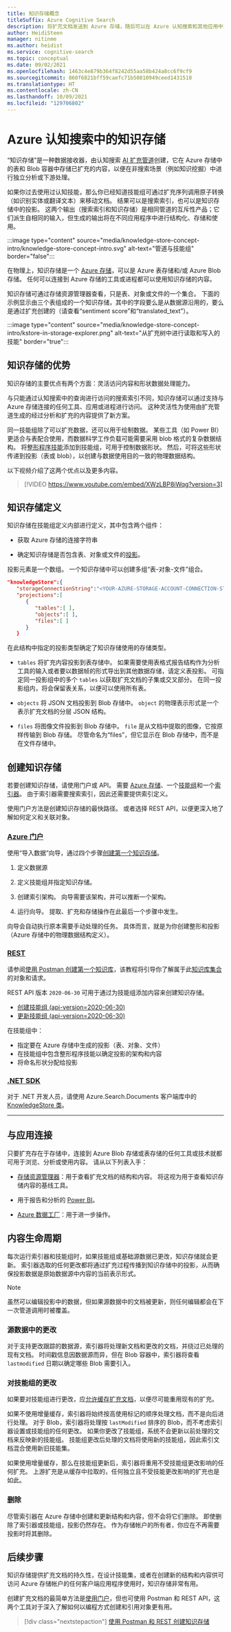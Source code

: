 ```yaml
---
title: 知识存储概念
titleSuffix: Azure Cognitive Search
description: 将扩充文档发送到 Azure 存储，随后可以在 Azure 认知搜索和其他应用中查看、整形和使用扩充文档。
author: HeidiSteen
manager: nitinme
ms.author: heidist
ms.service: cognitive-search
ms.topic: conceptual
ms.date: 09/02/2021
ms.openlocfilehash: 1463c4e879b364f8242d55aa58b424a8cc6f9cf9
ms.sourcegitcommit: 860f6821bff59caefc71b50810949ceed1431510
ms.translationtype: HT
ms.contentlocale: zh-CN
ms.lasthandoff: 10/09/2021
ms.locfileid: "129706802"
---
```

# <a name="knowledge-store-in-azure-cognitive-search"></a>Azure 认知搜索中的知识存储

“知识存储”是一种数据接收器，由认知搜索 [AI 扩充管道](cognitive-search-concept-intro.md)创建，它在 Azure 存储中的表和 Blob 容器中存储已扩充的内容，以便在非搜索场景（例如知识挖掘）中进行独立分析或下游处理。

如果你过去使用过认知技能，那么你已经知道技能组可通过扩充序列调用原子转换（如识别实体或翻译文本）来移动文档。 结果可以是搜索索引，也可以是知识存储中的投影。 这两个输出（搜索索引和知识存储）是相同管道的互斥性产品；它们派生自相同的输入，但生成的输出将在不同应用程序中进行结构化、存储和使用。

:::image type="content" source="media/knowledge-store-concept-intro/knowledge-store-concept-intro.svg" alt-text="管道与技能组" border="false":::

在物理上，知识存储是一个 [Azure 存储](../storage/common/storage-account-overview.md)，可以是 Azure 表存储和/或 Azure Blob 存储。 任何可以连接到 Azure 存储的工具或进程都可以使用知识存储的内容。

知识存储可通过存储资源管理器查看，只是表、对象或文件的一个集合。 下面的示例显示由三个表组成的一个知识存储，其中的字段要么是从数据源沿用的，要么是通过扩充创建的（请查看“sentiment score”和“translated_text”）。

:::image type="content" source="media/knowledge-store-concept-intro/kstore-in-storage-explorer.png" alt-text="从扩充树中进行读取和写入的技能" border="true":::

## <a name="benefits-of-knowledge-store"></a>知识存储的优势

知识存储的主要优点有两个方面：灵活访问内容和形状数据处理能力。

与只能通过认知搜索中的查询进行访问的搜索索引不同，知识存储可以通过支持与 Azure 存储连接的任何工具、应用或进程进行访问。 这种灵活性为使用由扩充管道生成的经过分析和扩充的内容提供了新方案。

同一技能组除了可以扩充数据，还可以用于绘制数据。 某些工具（如 Power BI）更适合与表配合使用，而数据科学工作负载可能需要采用 blob 格式的复杂数据结构。 将[整形程序技能](cognitive-search-skill-shaper.md)添加到技能组，可用于控制数据形状。 然后，可将这些形状传递到投影（表或 blob），以创建与数据使用目的一致的物理数据结构。

以下视频介绍了这两个优点以及更多内容。

> [!VIDEO https://www.youtube.com/embed/XWzLBP8iWqg?version=3]

## <a name="knowledge-store-definition"></a>知识存储定义

知识存储在技能组定义内部进行定义，其中包含两个组件： 

+ 获取 Azure 存储的连接字符串

+ 确定知识存储是否包含表、对象或文件的[投影](knowledge-store-projection-overview.md)。 

投影元素是一个数组。 一个知识存储中可以创建多组“表-对象-文件”组合。

```json
"knowledgeStore":{
   "storageConnectionString":"<YOUR-AZURE-STORAGE-ACCOUNT-CONNECTION-STRING>",
   "projections":[
      {
         "tables":[ ],
         "objects":[ ],
         "files":[ ]
      }
   }
```

在此结构中指定的投影类型确定了知识存储使用的存储类型。

+ `tables` 将扩充内容投影到表存储中。 如果需要使用表格式报告结构作为分析工具的输入或者要以数据帧的形式导出到其他数据存储，请定义表投影。 可指定同一投影组中的多个 `tables` 以获取扩充文档的子集或交叉部分。 在同一投影组内，将会保留表关系，以便可以使用所有表。

+ `objects` 将 JSON 文档投影到 Blob 存储中。 `object` 的物理表示形式是一个表示扩充文档的分层 JSON 结构。

+ `files` 将图像文件投影到 Blob 存储中。 `file` 是从文档中提取的图像，它按原样传输到 Blob 存储。 尽管命名为“files”，但它显示在 Blob 存储中，而不是在文件存储中。

## <a name="create-a-knowledge-store"></a>创建知识存储

若要创建知识存储，请使用门户或 API。 需要 [Azure 存储](../storage/index.yml)、一个[技能组](cognitive-search-working-with-skillsets.md)和一个[索引器](search-indexer-overview.md)。 由于索引器需要搜索索引，因此还需要提供索引定义。

使用门户方法是创建知识存储的最快路径。 或者选择 REST API，以便更深入地了解如何定义和关联对象。

### <a name="azure-portal"></a>[**Azure 门户**](#tab/kstore-portal)

使用“导入数据”向导，通过四个步骤[创建第一个知识存储](knowledge-store-create-portal.md)。

1. 定义数据源

1. 定义技能组并指定知识存储。

1. 创建索引架构。 向导需要该架构，并可以推断一个架构。

1. 运行向导。 提取、扩充和存储操作在此最后一个步骤中发生。

向导会自动执行原本需要手动处理的任务。 具体而言，就是为你创建整形和投影（Azure 存储中的物理数据结构定义）。 

### <a name="rest"></a>[**REST**](#tab/kstore-rest)

请参阅[使用 Postman 创建第一个知识库](knowledge-store-create-rest.md)，该教程将引导你了解属于此[知识库集合](https://github.com/Azure-Samples/azure-search-postman-samples/tree/master/knowledge-store)的对象和请求。

REST API 版本 `2020-06-30` 可用于通过为技能组添加内容来创建知识存储。

+ [创建技能组 (api-version=2020-06-30)](/rest/api/searchservice/create-skillset)
+ [更新技能组 (api-version=2020-06-30)](/rest/api/searchservice/update-skillset)

在技能组中：

+ 指定要在 Azure 存储中生成的投影（表、对象、文件）
+ 在技能组中包含整形程序技能以确定投影的架构和内容
+ 将命名形状分配给投影

### <a name="net-sdk"></a>[**.NET SDK**](#tab/kstore-dotnet)

对于 .NET 开发人员，请使用 Azure.Search.Documents 客户端库中的 [KnowledgeStore 类](/dotnet/api/azure.search.documents.indexes.models.knowledgestore)。

---

<a name="tools-and-apps"></a>

## <a name="connect-with-apps"></a>与应用连接

只要扩充存在于存储中，连接到 Azure Blob 存储或表存储的任何工具或技术就都可用于浏览、分析或使用内容。 请从以下列表入手：

+ [存储资源管理器](knowledge-store-view-storage-explorer.md)：用于查看扩充文档的结构和内容。 将这视为用于查看知识存储内容的基线工具。

+ 用于报告和分析的 [Power BI](knowledge-store-connect-power-bi.md)。 

+ [Azure 数据工厂](../data-factory/index.yml)：用于进一步操作。

## <a name="content-lifecycle"></a>内容生命周期

每次运行索引器和技能组时，如果技能组或基础源数据已更改，知识存储就会更新。 索引器选取的任何更改都将通过扩充过程传播到知识存储中的投影，从而确保投影数据是原始数据源中内容的当前表示形式。 

> [!Note]
> 虽然可以编辑投影中的数据，但如果源数据中的文档被更新，则任何编辑都会在下一次管道调用时被覆盖。 

### <a name="changes-in-source-data"></a>源数据中的更改

对于支持更改跟踪的数据源，索引器将处理新文档和更改的文档，并绕过已处理的现有文档。 时间戳信息因数据源而异，但在 Blob 容器中，索引器将查看 `lastmodified` 日期以确定哪些 Blob 需要引入。

### <a name="changes-to-a-skillset"></a>对技能组的更改

如果要对技能组进行更改，应[允许缓存扩充文档](cognitive-search-incremental-indexing-conceptual.md)，以便尽可能重用现有的扩充。

如果不使用增量缓存，索引器将始终按高使用标记的顺序处理文档，而不是向后进行处理。 对于 Blob，索引器将处理按 `lastModified` 排序的 Blob，而不考虑索引器设置或技能组的任何更改。 如果你更改了技能组，系统不会更新以前处理的文档来反映新的技能组。 技能组更改后处理的文档将使用新的技能组，因此索引文档混合使用新旧技能集。

如果使用增量缓存，那么在技能组更新后，索引器将重用不受技能组更改影响的任何扩充。 上游扩充是从缓存中拉取的，任何独立且不受技能更改影响的扩充也是如此。

### <a name="deletions"></a>删除

尽管索引器在 Azure 存储中创建和更新结构和内容，但不会将它们删除。 即使删除了索引器或技能组，投影仍然存在。 作为存储帐户的所有者，你应在不再需要投影时将其删除。 

## <a name="next-steps"></a>后续步骤

知识存储提供扩充文档的持久性，在设计技能集，或者在创建新的结构和内容供可访问 Azure 存储帐户的任何客户端应用程序使用时，知识存储非常有用。

创建扩充文档的最简单方法是[使用门户](knowledge-store-create-portal.md)，但也可使用 Postman 和 REST API，这两个工具对于深入了解如何以编程方式创建和引用对象更有用。

> [!div class="nextstepaction"]
> [使用 Postman 和 REST 创建知识存储](knowledge-store-create-rest.md)

